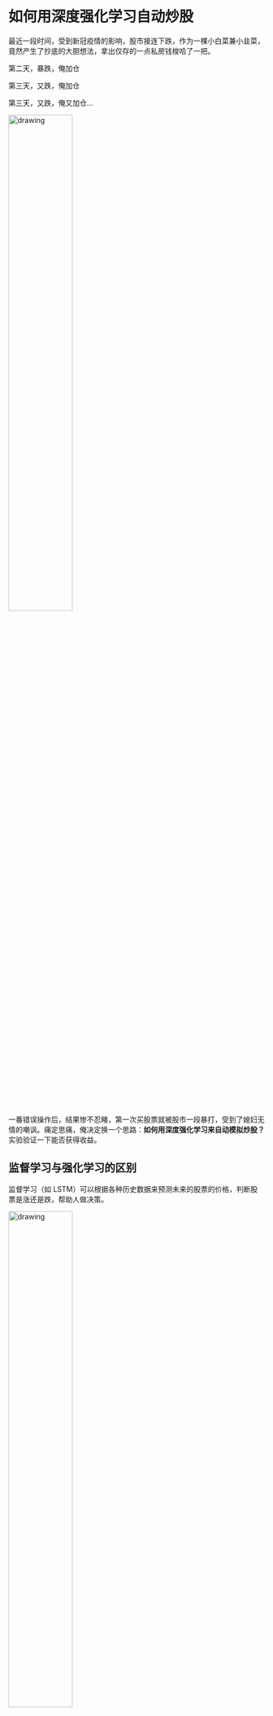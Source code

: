 # 如何用深度强化学习自动炒股

最近一段时间，受到新冠疫情的影响，股市接连下跌，作为一棵小白菜兼小韭菜，竟然产生了抄底的大胆想法，拿出仅存的一点私房钱梭哈了一把。

第二天，暴跌，俺加仓

第三天，又跌，俺加仓

第三天，又跌，俺又加仓...

<img src="img/2020-03-27-10-45-59.png" alt="drawing" width="50%"/>

一番错误操作后，结果惨不忍睹，第一次买股票就被股市一段暴打，受到了媳妇无情的嘲讽。痛定思痛，俺决定换一个思路：**如何用深度强化学习来自动模拟炒股？** 实验验证一下能否获得收益。

## 监督学习与强化学习的区别

监督学习（如 LSTM）可以根据各种历史数据来预测未来的股票的价格，判断股票是涨还是跌，帮助人做决策。

<img src="img/2020-03-25-18-55-13.png" alt="drawing" width="50%"/>

而强化学习是机器学习的另一个分支，在决策的时候采取合适的行动 (Action) 使最后的奖励最大化。与监督学习预测未来的数值不同，强化学习根据输入的状态（如当日开盘价、收盘价等），输出系列动作（例如：买进、持有、卖出），使得最后的收益最大化，实现自动交易。

<img src="img/2020-03-25-18-19-03.png" alt="drawing" width="50%"/>

## OpenAI Gym 股票交易环境

### 观测 Observation

策略网络观测的就是一支股票的各项参数，比如开盘价、收盘价、成交数量等。部分数值会是一个很大的数值，比如成交金额或者成交量，有可能百万、千万乃至更大，为了训练时网络收敛，观测的状态数据输入时，必须要进行归一化，变换到 `[-1, 1]` 的区间内。

|参数名称|参数描述|说明|
|---|---|---|
|date|交易所行情日期|格式：YYYY-MM-DD|
|code|证券代码|格式：sh.600000。sh：上海，sz：深圳|
|open|今开盘价格|精度：小数点后4位；单位：人民币元|
|high|最高价|精度：小数点后4位；单位：人民币元|
|low|最低价|精度：小数点后4位；单位：人民币元|
|close|今收盘价|精度：小数点后4位；单位：人民币元|
|preclose|昨日收盘价|精度：小数点后4位；单位：人民币元|
|volume|成交数量|单位：股|
|amount|成交金额|精度：小数点后4位；单位：人民币元|
|adjustflag|复权状态|不复权、前复权、后复权|
|turn|换手率|精度：小数点后6位；单位：%|
|tradestatus|交易状态|1：正常交易 0：停牌|
|pctChg|涨跌幅（百分比）|精度：小数点后6位|
|peTTM|滚动市盈率|精度：小数点后6位|
|psTTM|滚动市销率|精度：小数点后6位|
|pcfNcfTTM|滚动市现率|精度：小数点后6位|
|pbMRQ|市净率|精度：小数点后6位|

### 动作 Action

假设交易共有**买入**、**卖出**和**保持** 3 种操作，定义动作(`action`)为长度为 2 的数组

- `action[0]` 为操作类型；
- `action[1]` 表示买入或卖出百分比；

| 动作类型 `action[0]` | 说明 |
|---|---|
| 1 | 买入 `action[1]`|
| 2 | 卖出 `action[1]`|
| 3 | 保持 |

注意，当动作类型 `action[0] = 3` 时，表示不买也不抛售股票，此时 `action[1]` 的值无实际意义，网络在训练过程中，Agent 会慢慢学习到这一信息。

### 奖励 Reward

奖励函数的设计，对强化学习的目标至关重要。在股票交易的环境下，最应该关心的就是当前的盈利情况，故用当前的利润作为奖励函数。即`当前本金 + 股票价值 - 初始本金 = 利润`。

```python
# profits
reward = self.net_worth - INITIAL_ACCOUNT_BALANCE
reward = 1 if reward > 0 else reward = -100
```

为了使网络更快学习到盈利的策略，当利润为负值时，给予网络一个较大的惩罚 (`-100`)。

## 模拟实验

### 股票数据获取

股票证券数据集来自于 [baostock](http://baostock.com/baostock/index.php/%E9%A6%96%E9%A1%B5)，一个免费、开源的证券数据平台，提供 Python API。

```bash
>> pip install baostock -i https://pypi.tuna.tsinghua.edu.cn/simple/ --trusted-host pypi.tuna.tsinghua.edu.cn
```

数据获取代码参考 [get_stock_data.py](https://github.com/wangshub/RL-Stock/blob/master/get_data.py)

```python
>> python get_stock_data.py
```

将过去 20 多年的股票数据划分为训练集，和末尾 1 个月数据作为测试集，来验证强化学习策略的有效性。划分如下

| `1990-01-01` ~ `2019-11-29` | `2019-12-01` ~ `2019-12-31` |
|---|---|
| 训练集 | 测试集 |

### 验证结果

**单只股票**

- 初始本金 `10000`
- 股票代码：`sh.600036`(招商银行)
- 训练集： `stockdata/train/sh.600036.招商银行.csv`
- 测试集： `stockdata/test/sh.600036.招商银行.csv`
- 模拟操作 `20` 天，最终盈利约 `400`

<img src="img/sh.600036.png" alt="drawing" width="70%"/>

**多只股票**

选取 `79` 只股票，进行训练，共计 

- 盈利： `44.8%`
- 不亏不赚： `49.0%`
- 亏损：`6.3%`

<img src="img/pie.png" alt="drawing" width="60%"/>

<img src="img/hist.png" alt="drawing" width="60%"/>

## 最后

- 俺完全是股票没入门的新手，难免存在错误，欢迎指正！
- 数据和方法皆来源于网络，无法保证有效性，**Just For Fun**！

## 参考资料

- Y. Deng, F. Bao, Y. Kong, Z. Ren and Q. Dai, "Deep Direct Reinforcement Learning for Financial Signal Representation and Trading," in IEEE Transactions on Neural Networks and Learning Systems, vol. 28, no. 3, pp. 653-664, March 2017.
- [Yuqin Dai, Chris Wang, Iris Wang, Yilun Xu, "Reinforcement Learning for FX trading"](http://stanford.edu/class/msande448/2019/Final_reports/gr2.pdf)
- [Create custom gym environments from scratch — A stock market example](https://towardsdatascience.com/creating-a-custom-openai-gym-environment-for-stock-trading-be532be3910e)
- [notadamking/Stock-Trading-Environment](https://github.com/notadamking/Stock-Trading-Environment)
- Chien Yi Huang. Financial trading as a game: A deep reinforcement learning approach. arXiv preprint arXiv:1807.02787, 2018.
